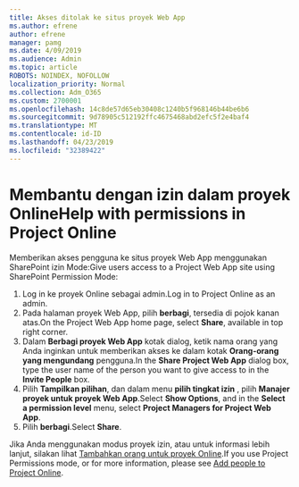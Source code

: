 ```yaml
---
title: Akses ditolak ke situs proyek Web App
ms.author: efrene
author: efrene
manager: pamg
ms.date: 4/09/2019
ms.audience: Admin
ms.topic: article
ROBOTS: NOINDEX, NOFOLLOW
localization_priority: Normal
ms.collection: Adm_O365
ms.custom: 2700001
ms.openlocfilehash: 14c8de57d65eb30408c1240b5f968146b44be6b6
ms.sourcegitcommit: 9d78905c512192ffc4675468abd2efc5f2e4baf4
ms.translationtype: MT
ms.contentlocale: id-ID
ms.lasthandoff: 04/23/2019
ms.locfileid: "32389422"
---
```

# <a name="help-with-permissions-in-project-online"></a><span data-ttu-id="b4cab-102">Membantu dengan izin dalam proyek Online</span><span class="sxs-lookup"><span data-stu-id="b4cab-102">Help with permissions in Project Online</span></span>

<span data-ttu-id="b4cab-103">Memberikan akses pengguna ke situs proyek Web App menggunakan SharePoint izin Mode:</span><span class="sxs-lookup"><span data-stu-id="b4cab-103">Give users access to a Project Web App site using SharePoint Permission Mode:</span></span>

1. <span data-ttu-id="b4cab-104">Log in ke proyek Online sebagai admin.</span><span class="sxs-lookup"><span data-stu-id="b4cab-104">Log in to Project Online as an admin.</span></span>
2. <span data-ttu-id="b4cab-105">Pada halaman proyek Web App, pilih **berbagi**, tersedia di pojok kanan atas.</span><span class="sxs-lookup"><span data-stu-id="b4cab-105">On the Project Web App home page, select **Share**, available in top right corner.</span></span>
3. <span data-ttu-id="b4cab-106">Dalam **Berbagi proyek Web App** kotak dialog, ketik nama orang yang Anda inginkan untuk memberikan akses ke dalam kotak **Orang-orang yang mengundang** pengguna.</span><span class="sxs-lookup"><span data-stu-id="b4cab-106">In the **Share Project Web App** dialog box, type the user name of the person you want to give access to in the **Invite People** box.</span></span>
4. <span data-ttu-id="b4cab-107">Pilih **Tampilkan pilihan**, dan dalam menu **pilih tingkat izin** , pilih **Manajer proyek untuk proyek Web App**.</span><span class="sxs-lookup"><span data-stu-id="b4cab-107">Select **Show Options**, and in the **Select a permission level** menu, select **Project Managers for Project Web App**.</span></span>
5. <span data-ttu-id="b4cab-108">Pilih **berbagi**.</span><span class="sxs-lookup"><span data-stu-id="b4cab-108">Select **Share**.</span></span>

<span data-ttu-id="b4cab-109">Jika Anda menggunakan modus proyek izin, atau untuk informasi lebih lanjut, silakan lihat [Tambahkan orang untuk proyek Online](https://docs.microsoft.com/projectonline/step-2-add-people-to-project-online).</span><span class="sxs-lookup"><span data-stu-id="b4cab-109">If you use Project Permissions mode, or for more information, please see [Add people to Project Online](https://docs.microsoft.com/projectonline/step-2-add-people-to-project-online).</span></span>


  

